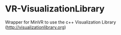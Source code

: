 # VR-VisualizationLibrary
Wrapper for MinVR to use the c++ Visualization Library (http://visualizationlibrary.org)
